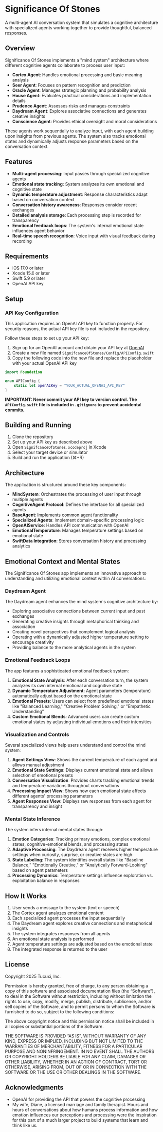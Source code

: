 # Significance Of Stones

A multi-agent AI conversation system that simulates a cognitive architecture with specialized agents working together to provide thoughtful, balanced responses.

## Overview

Significance Of Stones implements a "mind system" architecture where different cognitive agents collaborate to process user input:

- **Cortex Agent**: Handles emotional processing and basic meaning analysis
- **Seer Agent**: Focuses on pattern recognition and prediction
- **Oracle Agent**: Manages strategic planning and probability analysis
- **House Agent**: Evaluates practical considerations and implementation details
- **Prudence Agent**: Assesses risks and manages constraints
- **Daydream Agent**: Explores associative connections and generates creative insights
- **Conscience Agent**: Provides ethical oversight and moral considerations

These agents work sequentially to analyze input, with each agent building upon insights from previous agents. The system also tracks emotional states and dynamically adjusts response parameters based on the conversation context.

## Features

- **Multi-agent processing**: Input passes through specialized cognitive agents
- **Emotional state tracking**: System analyzes its own emotional and cognitive state
- **Dynamic temperature adjustment**: Response characteristics adapt based on conversation context
- **Conversation history awareness**: Responses consider recent exchanges
- **Detailed analysis storage**: Each processing step is recorded for transparency
- **Emotional feedback loops**: The system's internal emotional state influences agent behavior
- **Real-time speech recognition**: Voice input with visual feedback during recording

## Requirements

- iOS 17.0 or later
- Xcode 15.0 or later
- Swift 5.9 or later
- OpenAI API key

## Setup

### API Key Configuration

This application requires an OpenAI API key to function properly. For security reasons, the actual API key file is not included in the repository.

Follow these steps to set up your API key:

1. Sign up for an OpenAI account and obtain your API key at [OpenAI](https://platform.openai.com/)
2. Create a new file named `SignifcanceOfStones/Config/APIConfig.swift`
3. Copy the following code into the new file and replace the placeholder with your actual OpenAI API key

```swift
import Foundation

enum APIConfig {
    static let openAIKey = "YOUR_ACTUAL_OPENAI_API_KEY"
}
```

**IMPORTANT: Never commit your API key to version control. The `APIConfig.swift` file is included in `.gitignore` to prevent accidental commits.**

## Building and Running

1. Clone the repository
2. Set up your API key as described above
3. Open `SignifcanceOfStones.xcodeproj` in Xcode
4. Select your target device or simulator
5. Build and run the application (⌘+R)

## Architecture

The application is structured around these key components:

- **MindSystem**: Orchestrates the processing of user input through multiple agents
- **CognitiveAgent Protocol**: Defines the interface for all specialized agents
- **BaseAgent**: Implements common agent functionality
- **Specialized Agents**: Implement domain-specific processing logic
- **OpenAIService**: Handles API communication with OpenAI
- **EmotionalTemperature**: Manages temperature settings based on emotional state
- **SwiftData Integration**: Stores conversation history and processing analytics

## Emotional Context and Mental States

The Significance Of Stones app implements an innovative approach to understanding and utilizing emotional context within AI conversations:

### Daydream Agent

The Daydream agent enhances the mind system's cognitive architecture by:
- Exploring associative connections between current input and past exchanges
- Generating creative insights through metaphorical thinking and association
- Creating novel perspectives that complement logical analysis
- Operating with a dynamically adjusted higher temperature setting to encourage creativity
- Providing balance to the more analytical agents in the system

### Emotional Feedback Loops

The app features a sophisticated emotional feedback system:

1. **Emotional State Analysis**: After each conversation turn, the system analyzes its own internal emotional and cognitive state
2. **Dynamic Temperature Adjustment**: Agent parameters (temperature) automatically adjust based on the emotional state
3. **Emotional Presets**: Users can select from predefined emotional states like "Balanced Learning," "Creative Problem Solving," or "Empathetic Understanding"
4. **Custom Emotional Blends**: Advanced users can create custom emotional states by adjusting individual emotions and their intensities

### Visualization and Controls

Several specialized views help users understand and control the mind system:

1. **Agent Settings View**: Shows the current temperature of each agent and allows manual adjustment
2. **Emotional State Settings**: Displays current emotional state and allows selection of emotional presets
3. **Conversation Visualization**: Provides charts tracking emotional trends and temperature variations throughout conversations
4. **Processing Impact View**: Shows how each emotional state affects different agents' processing parameters
5. **Agent Responses View**: Displays raw responses from each agent for transparency and insight

### Mental State Inference

The system infers internal mental states through:

1. **Emotion Categories**: Tracking primary emotions, complex emotional states, cognitive-emotional blends, and processing states
2. **Adaptive Processing**: The Daydream agent receives higher temperature settings when curiosity, surprise, or creative states are high
3. **State Labeling**: The system identifies overall states like "Baseline Balance," "Emotionally Creative," or "Analytically Forward-Looking" based on agent parameters
4. **Processing Dynamics**: Temperature settings influence exploration vs. exploitation balance in responses

## How It Works

1. User sends a message to the system (text or speech)
2. The Cortex agent analyzes emotional content
3. Each specialized agent processes the input sequentially
4. The Daydream agent explores creative connections and metaphorical insights
5. The system integrates responses from all agents
6. An emotional state analysis is performed
7. Agent temperature settings are adjusted based on the emotional state
8. The integrated response is returned to the user

## License

Copyright 2025 Tucuxi, Inc.

Permission is hereby granted, free of charge, to any person obtaining a copy of this software and associated documentation files (the “Software”), to deal in the Software without restriction, including without limitation the rights to use, copy, modify, merge, publish, distribute, sublicense, and/or sell copies of the Software, and to permit persons to whom the Software is furnished to do so, subject to the following conditions:

The above copyright notice and this permission notice shall be included in all copies or substantial portions of the Software.

THE SOFTWARE IS PROVIDED “AS IS”, WITHOUT WARRANTY OF ANY KIND, EXPRESS OR IMPLIED, INCLUDING BUT NOT LIMITED TO THE WARRANTIES OF MERCHANTABILITY, FITNESS FOR A PARTICULAR PURPOSE AND NONINFRINGEMENT. IN NO EVENT SHALL THE AUTHORS OR COPYRIGHT HOLDERS BE LIABLE FOR ANY CLAIM, DAMAGES OR OTHER LIABILITY, WHETHER IN AN ACTION OF CONTRACT, TORT OR OTHERWISE, ARISING FROM, OUT OF OR IN CONNECTION WITH THE SOFTWARE OR THE USE OR OTHER DEALINGS IN THE SOFTWARE.

## Acknowledgments

- OpenAI for providing the API that powers the cognitive processing
- My wife, Diane, a licensed marriage and family therapist. Hours and hours of conversations about how humans process information and how emotion influences our perceptions and processing were the inspiration for this part of a much larger project to build systems that learn and think like us. 

